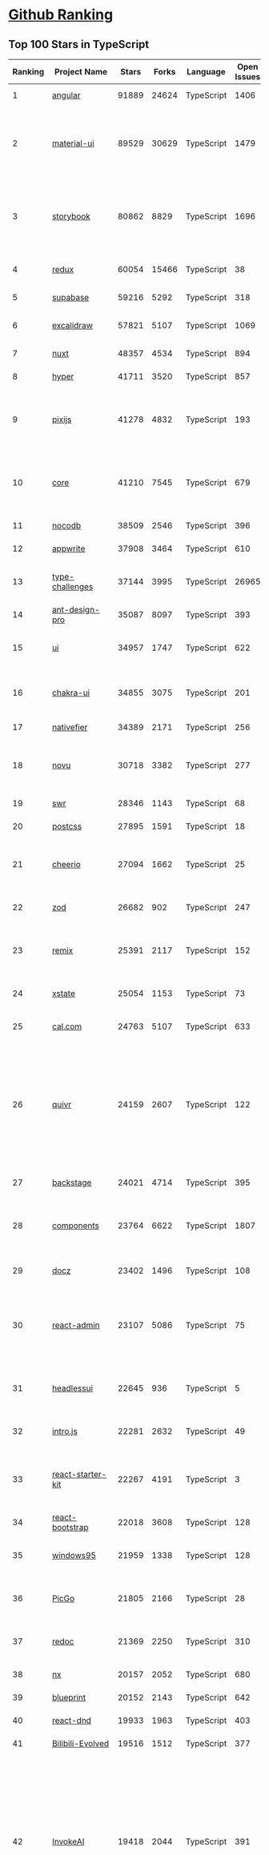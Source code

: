 [Github Ranking](../README.md)
==========

## Top 100 Stars in TypeScript

| Ranking | Project Name | Stars | Forks | Language | Open Issues | Description | Last Commit |
| ------- | ------------ | ----- | ----- | -------- | ----------- | ----------- | ----------- |
| 1 | [angular](https://github.com/angular/angular) | 91889 | 24624 | TypeScript | 1406 | The modern web developer’s platform | 2023-11-12T00:56:13Z |
| 2 | [material-ui](https://github.com/mui/material-ui) | 89529 | 30629 | TypeScript | 1479 | MUI Core: Ready-to-use foundational React components, free forever. It includes Material UI, which implements Google's Material Design. | 2023-11-12T01:15:43Z |
| 3 | [storybook](https://github.com/storybookjs/storybook) | 80862 | 8829 | TypeScript | 1696 | Storybook is a frontend workshop for building UI components and pages in isolation. Made for UI development, testing, and documentation.  | 2023-11-10T21:08:41Z |
| 4 | [redux](https://github.com/reduxjs/redux) | 60054 | 15466 | TypeScript | 38 | Predictable state container for JavaScript apps | 2023-11-07T10:00:22Z |
| 5 | [supabase](https://github.com/supabase/supabase) | 59216 | 5292 | TypeScript | 318 | The open source Firebase alternative. | 2023-11-11T20:36:16Z |
| 6 | [excalidraw](https://github.com/excalidraw/excalidraw) | 57821 | 5107 | TypeScript | 1069 | Virtual whiteboard for sketching hand-drawn like diagrams | 2023-11-11T18:23:23Z |
| 7 | [nuxt](https://github.com/nuxt/nuxt) | 48357 | 4534 | TypeScript | 894 | The Intuitive Vue Framework. | 2023-11-11T23:34:02Z |
| 8 | [hyper](https://github.com/vercel/hyper) | 41711 | 3520 | TypeScript | 857 | A terminal built on web technologies | 2023-11-06T11:44:22Z |
| 9 | [pixijs](https://github.com/pixijs/pixijs) | 41278 | 4832 | TypeScript | 193 | The HTML5 Creation Engine: Create beautiful digital content with the fastest, most flexible 2D WebGL renderer. | 2023-11-10T07:18:16Z |
| 10 | [core](https://github.com/vuejs/core) | 41210 | 7545 | TypeScript | 679 | 🖖 Vue.js is a progressive, incrementally-adoptable JavaScript framework for building UI on the web. | 2023-11-11T10:29:39Z |
| 11 | [nocodb](https://github.com/nocodb/nocodb) | 38509 | 2546 | TypeScript | 396 | 🔥 🔥 🔥 Open Source Airtable Alternative | 2023-11-11T16:44:11Z |
| 12 | [appwrite](https://github.com/appwrite/appwrite) | 37908 | 3464 | TypeScript | 610 | Build like a team of hundreds_ | 2023-11-10T17:42:50Z |
| 13 | [type-challenges](https://github.com/type-challenges/type-challenges) | 37144 | 3995 | TypeScript | 26965 | Collection of TypeScript type challenges with online judge | 2023-11-05T06:33:38Z |
| 14 | [ant-design-pro](https://github.com/ant-design/ant-design-pro) | 35087 | 8097 | TypeScript | 393 | 👨🏻‍💻👩🏻‍💻 Use Ant Design like a Pro! | 2023-11-10T23:22:47Z |
| 15 | [ui](https://github.com/shadcn-ui/ui) | 34957 | 1747 | TypeScript | 622 | Beautifully designed components built with Radix UI and Tailwind CSS. | 2023-11-11T20:55:48Z |
| 16 | [chakra-ui](https://github.com/chakra-ui/chakra-ui) | 34855 | 3075 | TypeScript | 201 | ⚡️ Simple, Modular & Accessible UI Components for your React Applications | 2023-11-11T14:12:06Z |
| 17 | [nativefier](https://github.com/nativefier/nativefier) | 34389 | 2171 | TypeScript | 256 | Make any web page a desktop application | 2023-09-29T13:45:16Z |
| 18 | [novu](https://github.com/novuhq/novu) | 30718 | 3382 | TypeScript | 277 | 🔥 The open-source notification infrastructure with fully functional embedded notification center 🚀🚀🚀 | 2023-11-12T01:44:18Z |
| 19 | [swr](https://github.com/vercel/swr) | 28346 | 1143 | TypeScript | 68 | React Hooks for Data Fetching | 2023-11-11T14:35:06Z |
| 20 | [postcss](https://github.com/postcss/postcss) | 27895 | 1591 | TypeScript | 18 | Transforming styles with JS plugins | 2023-10-18T01:01:29Z |
| 21 | [cheerio](https://github.com/cheeriojs/cheerio) | 27094 | 1662 | TypeScript | 25 | The fast, flexible, and elegant library for parsing and manipulating HTML and XML. | 2023-11-10T03:53:36Z |
| 22 | [zod](https://github.com/colinhacks/zod) | 26682 | 902 | TypeScript | 247 | TypeScript-first schema validation with static type inference | 2023-11-11T18:03:07Z |
| 23 | [remix](https://github.com/remix-run/remix) | 25391 | 2117 | TypeScript | 152 | Build Better Websites. Create modern, resilient user experiences with web fundamentals. | 2023-11-11T20:29:37Z |
| 24 | [xstate](https://github.com/statelyai/xstate) | 25054 | 1153 | TypeScript | 73 | State machines and statecharts for the modern web. | 2023-11-11T02:55:58Z |
| 25 | [cal.com](https://github.com/calcom/cal.com) | 24763 | 5107 | TypeScript | 633 | Scheduling infrastructure for absolutely everyone. | 2023-11-11T20:46:32Z |
| 26 | [quivr](https://github.com/StanGirard/quivr) | 24159 | 2607 | TypeScript | 122 |  🧠 Your supercharged Second Brain 🧠 Your personal productivity assistant to chat with your files (PDF, CSV)  & apps using GPT 3.5 / 4 turbo, Private, Anthropic, VertexAI, LLMs that you can share with users !  Alternative to OpenAI GPTs  | 2023-11-10T08:48:36Z |
| 27 | [backstage](https://github.com/backstage/backstage) | 24021 | 4714 | TypeScript | 395 | Backstage is an open platform for building developer portals | 2023-11-12T03:04:05Z |
| 28 | [components](https://github.com/angular/components) | 23764 | 6622 | TypeScript | 1807 | Component infrastructure and Material Design components for Angular | 2023-11-11T08:06:26Z |
| 29 | [docz](https://github.com/doczjs/docz) | 23402 | 1496 | TypeScript | 108 | ✍ It has never been so easy to document your things! | 2023-09-30T19:48:39Z |
| 30 | [react-admin](https://github.com/marmelab/react-admin) | 23107 | 5086 | TypeScript | 75 | A frontend Framework for building data-driven applications running on top of REST/GraphQL APIs, using TypeScript, React and Material Design | 2023-11-11T22:41:01Z |
| 31 | [headlessui](https://github.com/tailwindlabs/headlessui) | 22645 | 936 | TypeScript | 5 | Completely unstyled, fully accessible UI components, designed to integrate beautifully with Tailwind CSS. | 2023-11-04T14:09:22Z |
| 32 | [intro.js](https://github.com/usablica/intro.js) | 22281 | 2632 | TypeScript | 49 | Lightweight, user-friendly onboarding tour library | 2023-11-09T13:43:20Z |
| 33 | [react-starter-kit](https://github.com/kriasoft/react-starter-kit) | 22267 | 4191 | TypeScript | 3 | The web's most popular Jamstack front-end template (boilerplate) for building web applications with React | 2023-10-05T19:43:54Z |
| 34 | [react-bootstrap](https://github.com/react-bootstrap/react-bootstrap) | 22018 | 3608 | TypeScript | 128 | Bootstrap components built with React | 2023-11-08T12:59:36Z |
| 35 | [windows95](https://github.com/felixrieseberg/windows95) | 21959 | 1338 | TypeScript | 128 | 💩🚀 Windows 95 in Electron. Runs on macOS, Linux, and Windows. | 2023-10-27T13:40:51Z |
| 36 | [PicGo](https://github.com/Molunerfinn/PicGo) | 21805 | 2166 | TypeScript | 28 | :rocket:A simple & beautiful tool for pictures uploading built by vue-cli-electron-builder | 2023-10-22T06:01:08Z |
| 37 | [redoc](https://github.com/Redocly/redoc) | 21369 | 2250 | TypeScript | 310 | 📘  OpenAPI/Swagger-generated API Reference Documentation | 2023-11-09T16:48:47Z |
| 38 | [nx](https://github.com/nrwl/nx) | 20157 | 2052 | TypeScript | 680 | Smart, Fast and Extensible Build System | 2023-11-11T23:33:18Z |
| 39 | [blueprint](https://github.com/palantir/blueprint) | 20152 | 2143 | TypeScript | 642 | A React-based UI toolkit for the web | 2023-11-10T15:11:47Z |
| 40 | [react-dnd](https://github.com/react-dnd/react-dnd) | 19933 | 1963 | TypeScript | 403 | Drag and Drop for React | 2023-10-16T06:27:47Z |
| 41 | [Bilibili-Evolved](https://github.com/the1812/Bilibili-Evolved) | 19516 | 1512 | TypeScript | 377 | 强大的哔哩哔哩增强脚本 | 2023-11-08T01:20:11Z |
| 42 | [InvokeAI](https://github.com/invoke-ai/InvokeAI) | 19418 | 2044 | TypeScript | 391 | InvokeAI is a leading creative engine for Stable Diffusion models, empowering professionals, artists, and enthusiasts to generate and create visual media using the latest AI-driven technologies. The solution offers an industry leading WebUI, supports terminal use through a CLI, and serves as the foundation for multiple commercial products. | 2023-11-12T00:59:18Z |
| 43 | [budibase](https://github.com/Budibase/budibase) | 19342 | 1267 | TypeScript | 479 | Low code platform for creating internal tools, workflows, and admin panels in minutes. Supports PostgreSQL, MySQL, MSSQL, MongoDB, Rest API, Docker, K8s, and more 🚀. Budibase, the low code platform you'll enjoy using ⚡   | 2023-11-10T16:24:54Z |
| 44 | [upscayl](https://github.com/upscayl/upscayl) | 19259 | 797 | TypeScript | 16 | 🆙 Upscayl - Free and Open Source AI Image Upscaler for Linux, MacOS and Windows built with Linux-First philosophy. | 2023-11-11T13:33:30Z |
| 45 | [wenyan](https://github.com/wenyan-lang/wenyan) | 19164 | 1095 | TypeScript | 183 | 文言文編程語言 A programming language for the ancient Chinese. | 2023-10-20T13:39:33Z |
| 46 | [reselect](https://github.com/reduxjs/reselect) | 18972 | 709 | TypeScript | 20 | Selector library for Redux | 2023-11-11T06:24:35Z |
| 47 | [openai-translator](https://github.com/openai-translator/openai-translator) | 18769 | 1389 | TypeScript | 287 | 基于 ChatGPT API 的划词翻译浏览器插件和跨平台桌面端应用    -    Browser extension and cross-platform desktop application for translation based on ChatGPT API. | 2023-11-09T04:41:36Z |
| 48 | [desktop](https://github.com/desktop/desktop) | 18458 | 9711 | TypeScript | 796 | Focus on what matters instead of fighting with Git. | 2023-11-11T17:59:15Z |
| 49 | [sst](https://github.com/sst/sst) | 18242 | 1531 | TypeScript | 666 | Build modern full-stack applications on AWS | 2023-11-11T16:48:13Z |
| 50 | [redux-thunk](https://github.com/reduxjs/redux-thunk) | 17695 | 1085 | TypeScript | 1 | Thunk middleware for Redux | 2023-10-21T05:51:12Z |
| 51 | [headlessui](https://github.com/tailwindlabs/headlessui) | 22645 | 936 | TypeScript | 5 | Completely unstyled, fully accessible UI components, designed to integrate beautifully with Tailwind CSS. | 2023-11-04T14:09:22Z |
| 52 | [tldraw](https://github.com/tldraw/tldraw) | 22480 | 1250 | TypeScript | 172 | a very good whiteboard | 2023-11-11T15:28:32Z |
| 53 | [sweetalert](https://github.com/t4t5/sweetalert) | 22308 | 2940 | TypeScript | 162 | A beautiful replacement for JavaScript's "alert" | 2023-04-15T22:54:03Z |
| 54 | [intro.js](https://github.com/usablica/intro.js) | 22281 | 2632 | TypeScript | 49 | Lightweight, user-friendly onboarding tour library | 2023-11-09T13:43:20Z |
| 55 | [mantine](https://github.com/mantinedev/mantine) | 22134 | 1562 | TypeScript | 54 | A fully featured React components library | 2023-11-07T16:05:21Z |
| 56 | [windows95](https://github.com/felixrieseberg/windows95) | 21959 | 1338 | TypeScript | 128 | 💩🚀 Windows 95 in Electron. Runs on macOS, Linux, and Windows. | 2023-10-27T13:40:51Z |
| 57 | [lens](https://github.com/lensapp/lens) | 21747 | 1389 | TypeScript | 974 | Lens - The way the world runs Kubernetes | 2023-10-27T07:03:33Z |
| 58 | [yup](https://github.com/jquense/yup) | 21455 | 908 | TypeScript | 137 | Dead simple Object schema validation | 2023-11-07T21:40:50Z |
| 59 | [recharts](https://github.com/recharts/recharts) | 21376 | 1623 | TypeScript | 498 | Redefined chart library built with React and D3 | 2023-11-11T06:58:17Z |
| 60 | [generator-jhipster](https://github.com/jhipster/generator-jhipster) | 20964 | 4039 | TypeScript | 195 | JHipster is a development platform to quickly generate, develop, & deploy modern web applications & microservice architectures. | 2023-11-12T00:36:33Z |
| 61 | [outline](https://github.com/outline/outline) | 20954 | 1759 | TypeScript | 73 | The fastest knowledge base for growing teams. Beautiful, realtime collaborative, feature packed, and markdown compatible. | 2023-11-11T16:21:28Z |
| 62 | [bulletproof-react](https://github.com/alan2207/bulletproof-react) | 20632 | 1926 | TypeScript | 38 | 🛡️ ⚛️ A simple, scalable, and powerful architecture for building production ready React applications.  | 2023-10-20T14:33:27Z |
| 63 | [medusa](https://github.com/medusajs/medusa) | 20463 | 1751 | TypeScript | 229 | Building blocks for digital commerce | 2023-11-11T16:47:19Z |
| 64 | [motion](https://github.com/framer/motion) | 20462 | 670 | TypeScript | 331 | Open source, production-ready animation and gesture library for React | 2023-11-11T22:36:02Z |
| 65 | [nx](https://github.com/nrwl/nx) | 20157 | 2052 | TypeScript | 680 | Smart, Fast and Extensible Build System | 2023-11-11T23:33:18Z |
| 66 | [blueprint](https://github.com/palantir/blueprint) | 20152 | 2143 | TypeScript | 642 | A React-based UI toolkit for the web | 2023-11-10T15:11:47Z |
| 67 | [budibase](https://github.com/Budibase/budibase) | 19342 | 1267 | TypeScript | 479 | Low code platform for creating internal tools, workflows, and admin panels in minutes. Supports PostgreSQL, MySQL, MSSQL, MongoDB, Rest API, Docker, K8s, and more 🚀. Budibase, the low code platform you'll enjoy using ⚡   | 2023-11-10T16:24:54Z |
| 68 | [xyflow](https://github.com/xyflow/xyflow) | 18402 | 1222 | TypeScript | 94 | React Flow \| Svelte Flow - Powerful open source libraries for building node-based UIs with React (https://reactflow.dev) or Svelte (https://svelteflow.dev). Ready out-of-the-box and infinitely customizable. | 2023-11-10T16:39:44Z |
| 69 | [sst](https://github.com/sst/sst) | 18242 | 1531 | TypeScript | 666 | Build modern full-stack applications on AWS | 2023-11-11T16:48:13Z |
| 70 | [ice](https://github.com/alibaba/ice) | 17674 | 2120 | TypeScript | 301 | 🚀 ice.js: The Progressive App Framework Based On React（基于 React 的渐进式应用框架） | 2023-11-10T21:41:59Z |
| 71 | [remotion](https://github.com/remotion-dev/remotion) | 17644 | 857 | TypeScript | 63 | 🎥      Make videos programmatically with React | 2023-11-11T11:05:24Z |
| 72 | [Flowise](https://github.com/FlowiseAI/Flowise) | 17636 | 8436 | TypeScript | 229 | Drag & drop UI to build your customized LLM flow | 2023-11-11T23:53:23Z |
| 73 | [ionicons](https://github.com/ionic-team/ionicons) | 17156 | 2083 | TypeScript | 255 | Premium hand-crafted icons built by Ionic, for Ionic apps and web apps everywhere 🌎 | 2023-11-08T16:07:39Z |
| 74 | [fluentui](https://github.com/microsoft/fluentui) | 16811 | 2580 | TypeScript | 501 | Fluent UI web represents a collection of utilities, React components, and web components for building web applications. | 2023-11-11T03:11:30Z |
| 75 | [nextui](https://github.com/nextui-org/nextui) | 16601 | 873 | TypeScript | 90 | 🚀   Beautiful, fast and modern React UI library. | 2023-11-10T13:15:54Z |
| 76 | [CopyTranslator](https://github.com/CopyTranslator/CopyTranslator) | 16472 | 1920 | TypeScript | 116 | Foreign language reading and translation assistant based on copy and translate. | 2023-09-26T12:29:51Z |
| 77 | [node-redis](https://github.com/redis/node-redis) | 16465 | 1833 | TypeScript | 226 | Redis Node.js client | 2023-11-10T03:40:48Z |
| 78 | [refine](https://github.com/refinedev/refine) | 16379 | 1313 | TypeScript | 27 | A React Framework for building  internal tools, admin panels, dashboards & B2B apps with unmatched flexibilty. | 2023-11-11T13:31:55Z |
| 79 | [better-scroll](https://github.com/ustbhuangyi/better-scroll) | 16272 | 2632 | TypeScript | 44 | :scroll: inspired by iscroll, and it supports more features and has a better scroll perfermance | 2023-03-29T13:41:53Z |
| 80 | [jotai](https://github.com/pmndrs/jotai) | 15439 | 492 | TypeScript | 1 | 👻 Primitive and flexible state management for React | 2023-11-10T07:08:16Z |
| 81 | [graphiql](https://github.com/graphql/graphiql) | 15351 | 1760 | TypeScript | 307 | GraphiQL & the GraphQL LSP Reference Ecosystem for building browser & IDE tools. | 2023-11-05T11:38:48Z |
| 82 | [drizzle-orm](https://github.com/drizzle-team/drizzle-orm) | 14752 | 298 | TypeScript | 544 | TypeScript ORM that feels like writing SQL. | 2023-11-11T18:43:44Z |
| 83 | [rrweb](https://github.com/rrweb-io/rrweb) | 14732 | 1283 | TypeScript | 156 | record and replay the web | 2023-11-11T16:36:43Z |
| 84 | [ar-cutpaste](https://github.com/cyrildiagne/ar-cutpaste) | 14537 | 2095 | TypeScript | 41 | Cut and paste your surroundings using AR | 2023-03-04T15:48:58Z |
| 85 | [core](https://github.com/adonisjs/core) | 14464 | 624 | TypeScript | 4 | 🚀 The Node.js Framework highly focused on developer ergonomics, stability and confidence | 2023-10-25T05:42:46Z |
| 86 | [foam](https://github.com/foambubble/foam) | 14299 | 612 | TypeScript | 79 | A personal knowledge management and sharing system for VSCode | 2023-11-11T10:26:06Z |
| 87 | [naive-ui](https://github.com/tusen-ai/naive-ui) | 14039 | 1514 | TypeScript | 595 | A Vue 3 Component Library. Fairly Complete. Theme Customizable. Uses TypeScript. Fast. | 2023-11-11T10:48:58Z |
| 88 | [unocss](https://github.com/unocss/unocss) | 13919 | 672 | TypeScript | 82 | The instant on-demand atomic CSS engine. | 2023-11-11T13:54:02Z |
| 89 | [formatjs](https://github.com/formatjs/formatjs) | 13915 | 1397 | TypeScript | 25 | The monorepo home to all of the FormatJS related libraries, most notably react-intl. | 2023-11-07T23:00:39Z |
| 90 | [renovate](https://github.com/renovatebot/renovate) | 13812 | 1859 | TypeScript | 550 | Universal dependency update tool that fits into your workflows. | 2023-11-12T00:20:40Z |
| 91 | [leon](https://github.com/leon-ai/leon) | 13731 | 1142 | TypeScript | 69 | 🧠 Leon is your open-source personal assistant. | 2023-10-16T00:59:40Z |
| 92 | [tinymce](https://github.com/tinymce/tinymce) | 13651 | 2132 | TypeScript | 1233 | The world's #1 JavaScript library for rich text editing. Available for React, Vue and Angular | 2023-11-10T14:21:27Z |
| 93 | [ui-router](https://github.com/angular-ui/ui-router) | 13597 | 3079 | TypeScript | 23 | The de-facto solution to flexible routing with nested views in AngularJS | 2023-04-18T10:18:37Z |
| 94 | [tremor](https://github.com/tremorlabs/tremor) | 13514 | 374 | TypeScript | 42 | The React library to build dashboards fast. | 2023-11-11T21:44:13Z |
| 95 | [jupyterlab](https://github.com/jupyterlab/jupyterlab) | 13390 | 2892 | TypeScript | 2332 | JupyterLab computational environment. | 2023-11-11T19:25:28Z |
| 96 | [chatgpt-google-extension](https://github.com/wong2/chatgpt-google-extension) | 13275 | 1535 | TypeScript | 92 | This project is deprecated. Check my new project ChatHub: | 2023-10-25T09:48:26Z |
| 97 | [chromeless](https://github.com/schickling/chromeless) | 13240 | 606 | TypeScript | 172 | 🖥  Chrome automation made simple. Runs locally or headless on AWS Lambda. | 2018-11-13T02:23:55Z |
| 98 | [create-react-native-app](https://github.com/expo/create-react-native-app) | 13179 | 1450 | TypeScript | 15 | Create React Native apps that run on iOS, Android, and web | 2023-05-30T18:50:22Z |
| 99 | [react-jsonschema-form](https://github.com/rjsf-team/react-jsonschema-form) | 13172 | 2134 | TypeScript | 255 | A React component for building Web forms from JSON Schema. | 2023-11-11T16:51:18Z |
| 100 | [blitz](https://github.com/blitz-js/blitz) | 13118 | 765 | TypeScript | 58 | ⚡️ The Missing Fullstack Toolkit for Next.js | 2023-10-31T13:42:42Z |

